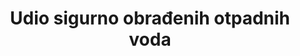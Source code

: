 ﻿---
goal_meta_link_page: 8
indicator_name: Udio obrađenih otpadnih voda
goal_meta_link: 'http://unstats.un.org/sdgs/files/metadata-compilation/Metadata-Goal-6.pdf'
title: Udio sigurno obrađenih otpadnih voda
permalink: /6-3-1/
sdg_goal: 6
layout: indicator
indicator: 6.3.1
indicator_variable: null
graph: null
graph_type_description: null
graph_status_notes: unk
variable_description: null
variable_notes: null
un_designated_tier: '2'
un_custodial_agency: 'WHO,  UN  HABITAT,  UNSD  (Partnering  Agencies:  UNEP,  OECD,  Eurostat)'
target_id: '6.3'
has_metadata: true
rationale_interpretation: >-
  SDG je predložio ciljeve za smanjenje onečišćenja vode, što uključuje smanjuje otpuštanja opasnih kemikalija a povećava obradu i ponovnu upotrebu. Otpadne vode kućanstva uključuju fekalne otpadne materijale iz objekata na licu mjesta (kao što su pražnjenje i čišćenje septičkih jama, odvodnih kanala i jama) kao i postrojenja za obradu otpadnih voda prema ISIC definiciji 3700 za "kanalizaciju". Uključivanje na licu mjesta je kritično za javno zdravlje, okoliš i ravnotežu jer oko dvije trećine ljudi na globalnoj razini koriste objekte na licu mjesta.  Industrijska otpadna voda (koja uključuje izvore točkastih izvora poljoprivrednog otpada) reagira na smanjenje otpuštanja opasnih kemikalija. Difuzno poljoprivredno onečišćenje glavni je izvor onečišćenja vode, ali se ne može pratiti na izvoru, pa će njegov utjecaj na kakvoću okoliša pratiti pod 6.3.2.
target: >-
  Do 2030. poboljšati kvalitetu vode smanjenjem onečišćenja, uklanjanjem otpada i smanjivanjem otpuštanja opasnih kemikalija i materijala, prepolovljavanjem udjela netretirane otpadne vode i značajno povećavati recikliranje i sigurnu ponovnu upotrebu na glo
indicator_definition: >-
   Udio otpadnih voda proizvedenih u kućanstvu (kanalizacija i mulj), kao i gospodarskih djelatnosti (temeljenih na ISIC kategorijama) sigurno tretiranih odnosu na ukupnu otpadnu vodu koja nastaje u kućanstvima i gospodarskim djelatnostima. Iako definicija 
method_of_computation: >-
  The  wastewater  safely  treated  is  calculated  by  combining  the  percentage  of  household  (sewage  and  faecal  sludge)  wastewater  and  the  percentage  of  wastewater  from  hazardous  industries  treated.  Household  surveys  and  censuses  provide  information  on  use  of  types  of  basic  sanitation  facilities.  These  estimates  are  combined  with  safety  factors  for  on-site  disposal  and  for  transportation  to  designated  places  for  safe  disposal  or  treatment,  as  described  in  indicator  6.2.1.  The  information  generated  for  indicator  6.2.1  will  be  combined  with  safety  factors  describing  the  proportion  of  wastewater  from  hazardous  industries  which  is  safely  treated  before  disposal  or  reuse  to  produce  indicator  6.3.1.  Calculation  of  safety  factors  for  household  wastewater  (sewage  and  faecal  sludge)  treatment  will  be  coordinated  with  estimation  of  similar  safety  factors  for  safe  management  of  sanitation  required  for  indicator  6.2.1.  The  accompanying  Statistical  Note  describes  in  more  detail  how  'safety  factors'  for  wastewater  treatment,  disposal  and  reuse  will  be  generated  through  a  national  assessment  process,  and  combined  with  data  on  use  of  different  types  of  sanitation  facilities,  as  recorded  in  the  current  JMP  database.  Statistical  methods  for  measurement  of  the  wastewater  treatment  (called  "wastewater  to  sewerage"by  SEEA-Water)  align  with  the  SEEA  definitions  and  treatment  categories  (primary,  secondary,  tertiary).  Statistical  methods  for  the  treatment  of  industrial  wastewater  align  with  the  SEEA  definitions  and  treatment  categories  using  ISIC  classifications  and  treated  volumes  from  permits  data.
source_title: null
source_notes: null
published: true  
---